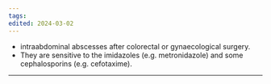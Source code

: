 ```yaml
---
tags: 
edited: 2024-03-02
---
```

- intraabdominal abscesses after colorectal or gynaecological surgery.
- They are sensitive to the imidazoles (e.g. metronidazole) and some cephalosporins (e.g. cefotaxime).

---
